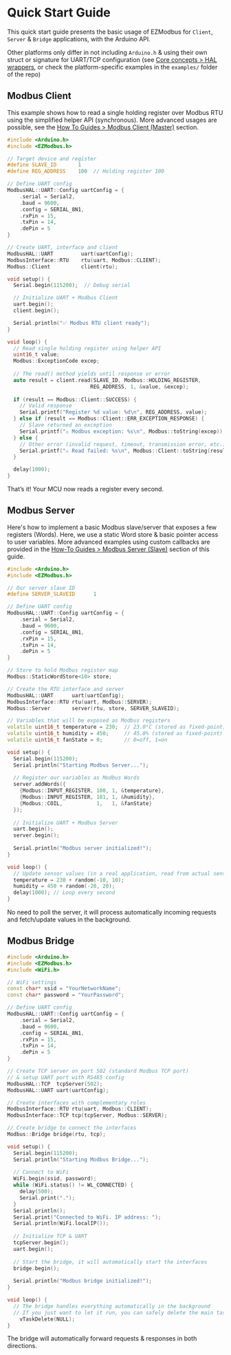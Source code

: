 # Quick Start Guide

This quick start guide presents the basic usage of EZModbus for `Client`, `Server` & `Bridge` applications, with the Arduino API.

Other platforms only differ in not including `Arduino.h` & using their own struct or signature for UART/TCP configuration (see [Core concepts > HAL wrappers](../20-core-concepts/205-hal-wrappers.md#uartrs485-ezmodbus-approach-esp-idf-api), or check the platform-specific examples in the `examples/` folder of the repo)

## Modbus Client

This example shows how to read a single holding register over Modbus RTU using the simplified helper API (synchronous). More advanced usages are possible, see the [How To Guides > Modbus Client (Master)](../30-how-to-guides/300-modbus-client-master.md) section.

```cpp
#include <Arduino.h>
#include <EZModbus.h>

// Target device and register
#define SLAVE_ID       1
#define REG_ADDRESS    100  // Holding register 100

// Define UART config
ModbusHAL::UART::Config uartConfig = {
    .serial = Serial2,
    .baud = 9600,
    .config = SERIAL_8N1,
    .rxPin = 15,     
    .txPin = 14,
    .dePin = 5
}

// Create UART, interface and client
ModbusHAL::UART         uart(uartConfig);
ModbusInterface::RTU    rtu(uart, Modbus::CLIENT);
Modbus::Client          client(rtu);

void setup() {
  Serial.begin(115200);  // Debug serial

  // Initialize UART + Modbus Client
  uart.begin();
  client.begin();

  Serial.println("✅ Modbus RTU client ready");
}

void loop() {
  // Read single holding register using helper API
  uint16_t value;
  Modbus::ExceptionCode excep;
  
  // The read() method yields until response or error
  auto result = client.read(SLAVE_ID, Modbus::HOLDING_REGISTER, 
                           REG_ADDRESS, 1, &value, &excep);
  
  if (result == Modbus::Client::SUCCESS) {
    // Valid response
    Serial.printf("Register %d value: %d\n", REG_ADDRESS, value);
  } else if (result == Modbus::Client::ERR_EXCEPTION_RESPONSE) {
    // Slave returned an exception
    Serial.printf("⚠️ Modbus exception: %s\n", Modbus::toString(excep));
  } else { 
    // Other error (invalid request, timeout, transmission error, etc.)
    Serial.printf("⚠️ Read failed: %s\n", Modbus::Client::toString(result));
  }

  delay(1000);
}
```

That’s it! Your MCU now reads a register every second.

## Modbus Server

Here's how to implement a basic Modbus slave/server that exposes a few registers (Words). Here, we use a static Word store & basic pointer access to user variables. More advanced examples using custom callbacks are provided in the [How-To Guides > Modbus Server (Slave)](../30-how-to-guides/301-modbus-server-slave.md#handler-functions) section of this guide.

```cpp
#include <Arduino.h>
#include <EZModbus.h>

// Our server slave ID
#define SERVER_SLAVEID      1

// Define UART config
ModbusHAL::UART::Config uartConfig = {
    .serial = Serial2,
    .baud = 9600,
    .config = SERIAL_8N1,
    .rxPin = 15,     
    .txPin = 14,
    .dePin = 5
}

// Store to hold Modbus register map
Modbus::StaticWordStore<10> store;

// Create the RTU interface and server
ModbusHAL::UART      uart(uartConfig);
ModbusInterface::RTU rtu(uart, Modbus::SERVER);
Modbus::Server       server(rtu, store, SERVER_SLAVEID);

// Variables that will be exposed as Modbus registers
volatile uint16_t temperature = 230;  // 23.0°C (stored as fixed-point)
volatile uint16_t humidity = 450;     // 45.0% (stored as fixed-point)
volatile uint16_t fanState = 0;       // 0=off, 1=on

void setup() {
  Serial.begin(115200);
  Serial.println("Starting Modbus Server...");
  
  // Register our variables as Modbus Words
  server.addWords({
    {Modbus::INPUT_REGISTER, 100, 1, &temperature},
    {Modbus::INPUT_REGISTER, 101, 1, &humidity},
    {Modbus::COIL,           1,   1, &fanState}
  });
  
  // Initialize UART + Modbus Server
  uart.begin();
  server.begin();
  
  Serial.println("Modbus server initialized!");
}

void loop() {
  // Update sensor values (in a real application, read from actual sensors)
  temperature = 230 + random(-10, 10);
  humidity = 450 + random(-20, 20);
  delay(1000); // Loop every second
}
```

No need to poll the server, it will process automatically incoming requests and fetch/update values in the background.

## Modbus Bridge

```cpp
#include <Arduino.h>
#include <EZModbus.h>
#include <WiFi.h>

// WiFi settings
const char* ssid = "YourNetworkName";
const char* password = "YourPassword";

// Define UART config
ModbusHAL::UART::Config uartConfig = {
    .serial = Serial2,
    .baud = 9600,
    .config = SERIAL_8N1,
    .rxPin = 15,     
    .txPin = 14,
    .dePin = 5
}

// Create TCP server on port 502 (standard Modbus TCP port) 
// & setup UART port with RS485 config
ModbusHAL::TCP  tcpServer(502);
ModbusHAL::UART uart(uartConfig);

// Create interfaces with complementary roles
ModbusInterface::RTU rtu(uart, Modbus::CLIENT);
ModbusInterface::TCP tcp(tcpServer, Modbus::SERVER);

// Create bridge to connect the interfaces
Modbus::Bridge bridge(rtu, tcp);

void setup() {
  Serial.begin(115200);
  Serial.println("Starting Modbus Bridge...");
  
  // Connect to WiFi
  WiFi.begin(ssid, password);
  while (WiFi.status() != WL_CONNECTED) {
    delay(500);
    Serial.print(".");
  }
  Serial.println();
  Serial.print("Connected to WiFi. IP address: ");
  Serial.println(WiFi.localIP());
  
  // Initialize TCP & UART
  tcpServer.begin();
  uart.begin();
  
  // Start the bridge, it will automatically start the interfaces
  bridge.begin();
  
  Serial.println("Modbus bridge initialized!");
}

void loop() {
  // The bridge handles everything automatically in the background
  // If you just want to let it run, you can safely delete the main task
	vTaskDelete(NULL);
}
```

The bridge will automatically forward requests & responses in both directions.

